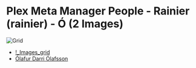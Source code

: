 # Plex Meta Manager People - Rainier (rainier) - Ó (2 Images)
![Grid](grid.jpg)

* [!_Images_grid](https://raw.githubusercontent.com/meisnate12/Plex-Meta-Manager-People-rainier/master/Ó/Images/%21_Images_grid.jpg)
* [Ólafur Darri Ólafsson](https://raw.githubusercontent.com/meisnate12/Plex-Meta-Manager-People-rainier/master/Ó/Images/%C3%93lafur%20Darri%20%C3%93lafsson.jpg)